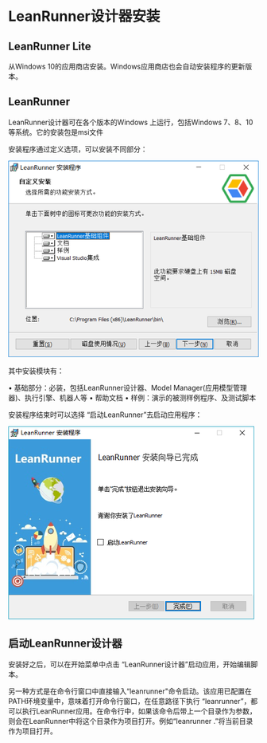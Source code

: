 # LeanRunner设计器安装

## LeanRunner Lite
从Windows 10的应用商店安装。Windows应用商店也会自动安装程序的更新版本。

## LeanRunner

LeanRunner设计器可在各个版本的Windows 上运行，包括Windows 7、8、10等系统。它的安装包是msi文件

安装程序通过定义选项，可以安装不同部分：

![](/assets/02-install-01.png)

其中安装模块有：

•	基础部分：必装，包括LeanRunner设计器、Model Manager(应用模型管理器)、执行引擎、机器人等
•	帮助文档
•	样例：演示的被测样例程序、及测试脚本

安装程序结束时可以选择 “启动LeanRunner”去启动应用程序：

![](/assets/02-install-02.png)

## 启动LeanRunner设计器

安装好之后，可以在开始菜单中点击 “LeanRunner设计器”启动应用，开始编辑脚本。

另一种方式是在命令行窗口中直接输入“leanrunner"命令启动。该应用已配置在PATH环境变量中，意味着打开命令行窗口，在任意路径下执行 “leanrunner”，都可以执行LeanRunner应用。在命令行中，如果该命令后带上一个目录作为参数，则会在LeanRunner中将这个目录作为项目打开。例如“leanrunner .”将当前目录作为项目打开。

